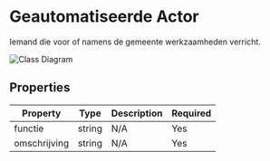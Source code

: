# Geautomatiseerde Actor

Iemand die voor of namens de gemeente werkzaamheden verricht.

![Class Diagram](https://github.com/CommonGateway/CustomerInteractionBundle/blob/documentation/docs/schema/klant.geautomatiseerdeActor.svg)

## Properties

| Property | Type | Description | Required |
|----------|------|-------------|----------|
| functie | string | N/A | Yes |
| omschrijving | string | N/A | Yes |
